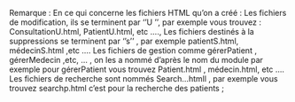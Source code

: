 Remarque : 
En ce qui concerne les fichiers HTML qu’on a créé  : 
Les fichiers de modification, ils se terminent par ‘’U ’’, par exemple vous trouvez : ConsultationU.html, PatientU.html, etc …., 
Les fichiers destinés à la  suppressions se terminent par ‘’s’’ , par exemple patientS.html, médecinS.html ,etc …. 
Les fichiers de gestion comme gérerPatient , gérerMedecin ,etc, … , on les a nommé d’après le nom du module par exemple pour gérerPatient vous trouvez Patient.html , médecin.html, etc …. 
Les fichiers de recherche sont nommés Search…htmll , par exemple vous trouvez searchp.html c’est pour la recherche des patients ;
